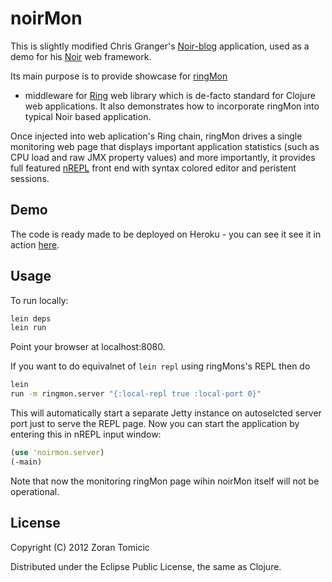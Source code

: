 # noirMon

This is slightly modified Chris Granger's
[Noir-blog](https://github.com/ibdknox/Noir-blog) application,
used as a demo for his
[Noir](https://github.com/ibdknox/noir) web framework.

Its main purpose is to provide showcase for
[ringMon](https://github.com/zoka/ringMon)
- middleware for
[Ring](https://github.com/mmcgrana/ring) web library which is de-facto standard
for Clojure web applications. It also demonstrates how to incorporate ringMon
into typical Noir based application.

Once injected into web aplication's Ring chain,
ringMon drives a single monitoring web page that displays important application
statistics (such as CPU load and raw JMX property values) and more importantly, it provides full
featured
[nREPL](https://github.com/clojure/tools.nrepl)
front end with syntax colored editor and peristent sessions.

## Demo

The code is ready made to be deployed on Heroku - you can see it see it in action
[here](http://noirmon.herokuapp.com/).

## Usage

To run locally:
```bash
lein deps
lein run
```
Point your browser at localhost:8080.

If you want to do equivalnet
of `lein repl` using ringMons's REPL then do
```bash
lein
run -m ringmon.server "{:local-repl true :local-port 0}"
```
This will automatically start a separate Jetty instance on autoselcted server
port just to serve the REPL page. Now you can start the application by
entering this in nREPL input window:
```clojure
(use 'noirmon.server)
(-main)
```
Note that now the monitoring ringMon page wihin noirMon itself will
not be operational.

## License

Copyright (C) 2012 Zoran Tomicic

Distributed under the Eclipse Public License, the same as Clojure.

